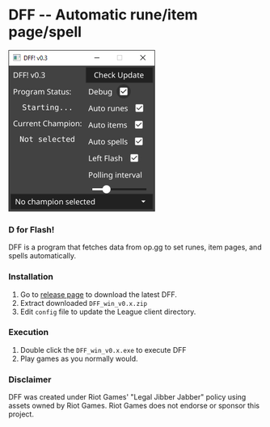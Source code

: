 # DFF -- Automatic rune/item page/spell
![mainImg](./image/DFF.png)

### D for Flash!
DFF is a program that fetches data from op.gg to set runes, item pages, and spells automatically.

### Installation
1. Go to [release page](https://github.com/jaeha-choi/DFF/releases) to download the latest DFF.
2. Extract downloaded `DFF_win_v0.x.zip`
3. Edit `config` file to update the League client directory.

### Execution
1. Double click the `DFF_win_v0.x.exe` to execute DFF
2. Play games as you normally would.

### Disclaimer
DFF was created under Riot Games' "Legal Jibber Jabber" policy using assets owned by Riot Games.  Riot Games does not endorse or sponsor this project.
